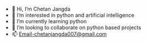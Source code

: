 - 👋 Hi, I’m Chetan Jangda
- 👀 I’m interested in python and artificial intelligence
- 🌱 I’m currently learning python
- 💞️ I’m looking to collaborate on python  based projects
- 📫 Email-chetanjangda007@gmail.com

<!---
chetan05011995/chetan05011995 is a ✨ special ✨ repository because its `README.md` (this file) appears on your GitHub profile.
You can click the Preview link to take a look at your changes.
--->
